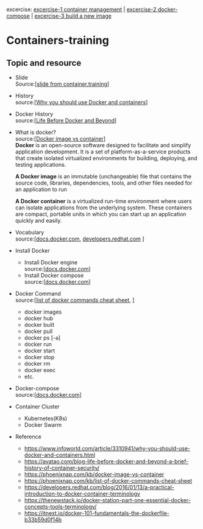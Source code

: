 excercise: [excercise-1 container management](./excercise-1.md) | [excercise-2 docker-compose](./excercise-2.md) | [excercise-3 build a new image](./excercise-3.md) <br>

# Containers-training



## Topic and resource
* Slide
<br>Source:[[slide from container.training](https://qconsf2017intro.container.training/)]

* History
  <br>source:[[Why you should use Docker and containers](https://www.infoworld.com/article/3310941/why-you-should-use-docker-and-containers.html)]
* Docker History
<br>source:[[Life Before Docker and Beyond](https://avatao.com/blog-life-before-docker-and-beyond-a-brief-history-of-container-security/)]
* What is docker?
  <br>source:[[Docker image vs container](https://phoenixnap.com/kb/docker-image-vs-container)]<br/>
   <b>Docker</b> is an open-source software designed to facilitate and simplify application development. It is a set of platform-as-a-service products that create isolated virtualized environments for building, deploying, and testing applications.

   <b>A Docker image</b> is an immutable (unchangeable) file that contains the source code, libraries, dependencies, tools, and other files needed for an application to run
   
   <b>A Docker container</b> is a virtualized run-time environment where users can isolate applications from the underlying system. These containers are compact, portable units in which you can start up an application quickly and easily.
 * Vocabulary<br>
   source:[[docs.docker.com](https://docs.docker.com/glossary/),
   [developers.redhat.com](https://developers.redhat.com/blog/2016/01/13/a-practical-introduction-to-docker-container-terminology)
   ]
 * Install Docker
   * Install Docker engine
     <br>source:[[docs.docker.com](https://docs.docker.com/engine/install/)]
   * Install Docker compose
     <br>source:[[docs.docker.com](https://docs.docker.com/compose/install/)]
 * Docker Command
  <br>source:[[list of docker commands cheat sheet](https://phoenixnap.com/kb/list-of-docker-commands-cheat-sheet),
  ]<br> 
   * docker images 
   * docker hub
   * docker built
   * docker pull
   * docker ps [-a]
   * docker run
   * docker start
   * docker stop
   * docker rm 
   * docker exec
   * etc.

 * Docker-compose
   <br>source:[[docs.docker.com](https://docs.docker.com/compose/)]

 * Container Cluster
   * Kubernetes(K8s)
   * Docker Swarm
   
 * Reference
   * https://www.infoworld.com/article/3310941/why-you-should-use-docker-and-containers.html
   * https://avatao.com/blog-life-before-docker-and-beyond-a-brief-history-of-container-security/
   * https://phoenixnap.com/kb/docker-image-vs-container
   * https://phoenixnap.com/kb/list-of-docker-commands-cheat-sheet
   * https://developers.redhat.com/blog/2016/01/13/a-practical-introduction-to-docker-container-terminology
   * https://thenewstack.io/docker-station-part-one-essential-docker-concepts-tools-terminology/
   * https://itnext.io/docker-101-fundamentals-the-dockerfile-b33b59d0f14b
